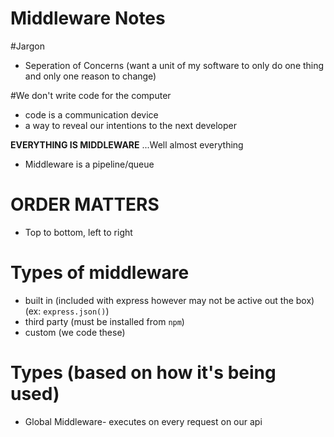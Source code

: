 # Middleware Notes

#Jargon
- Seperation of Concerns (want a unit of my software to only do one thing and only one reason to change)

#We don't write code for the computer
- code is a communication device
- a way to reveal our intentions to the next developer

**EVERYTHING IS MIDDLEWARE**
...Well almost everything 

- Middleware is a pipeline/queue

# ORDER MATTERS
- Top to bottom, left to right

# Types of middleware

- built in (included with express however may not be active out the box) 
  (ex: `express.json()`)
- third party (must be installed from `npm`)
- custom (we code these)


# Types (based on how it's being used)
- Global Middleware- executes on every request on our api
